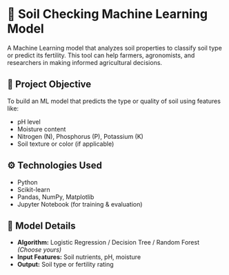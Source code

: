 # 🌱 Soil Checking Machine Learning Model

A Machine Learning model that analyzes soil properties to classify soil type or predict its fertility. This tool can help farmers, agronomists, and researchers in making informed agricultural decisions.

## 📌 Project Objective

To build an ML model that predicts the type or quality of soil using features like:
- pH level
- Moisture content
- Nitrogen (N), Phosphorus (P), Potassium (K)
- Soil texture or color (if applicable)

## ⚙️ Technologies Used

- Python
- Scikit-learn
- Pandas, NumPy, Matplotlib
- Jupyter Notebook (for training & evaluation)

## 🧠 Model Details

- **Algorithm:** Logistic Regression / Decision Tree / Random Forest *(Choose yours)*
- **Input Features:** Soil nutrients, pH, moisture
- **Output:** Soil type or fertility rating


